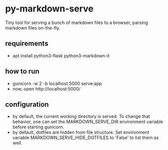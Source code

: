 # py-markdown-serve

Tiny tool for serving a bunch of markdown files to a browser, parsing markdown files on-the-fly.

## requirements
- apt install python3-flask python3-markdown-it

## how to run
- gunicorn -w 2 -b localhost:5000 serve:app
- now, open http://localhost:5000/

## configuration
- by default, the current working directory is served. To change that behavior, one can set the MARKDOWN\_SERVE\_DIR environment variable before starting gunicorn.
- by default, dotfiles are hidden from file structure. Set environment variable MARKDOWN\_SERVE\_HIDE\_DOTFILES to 'False' to list them as well.

